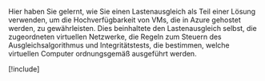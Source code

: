 Hier haben Sie gelernt, wie Sie einen Lastenausgleich als Teil einer Lösung verwenden, um die Hochverfügbarkeit von VMs, die in Azure gehostet werden, zu gewährleisten. Dies beinhaltete den Lastenausgleich selbst, die zugeordneten virtuellen Netzwerke, die Regeln zum Steuern des Ausgleichsalgorithmus und Integritätstests, die bestimmen, welche virtuellen Computer ordnungsgemäß ausgeführt werden.

[!include[](../../../includes/azure-sandbox-cleanup.md)]